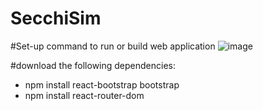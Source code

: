 # SecchiSim

#Set-up command to run or build web application
![image](https://github.com/vemi-lab/SecchiSim/assets/65556578/a880bbcb-88c6-46a5-a55a-c34a94483f76)

#download the following dependencies:
- npm install react-bootstrap bootstrap
- npm install react-router-dom
